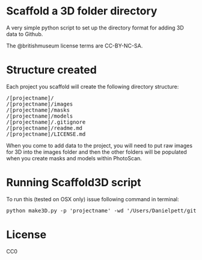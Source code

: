 # Scaffold a 3D folder directory

A very simple python script to set up the directory format for adding 3D data to Github.

The @britishmuseum license terms are CC-BY-NC-SA.

# Structure created

Each project you scaffold will create the following directory structure:

<pre>
/[projectname]/
/[projectname]/images
/[projectname]/masks
/[projectname]/models
/[projectname]/.gitignore
/[projectname]/readme.md
/[projectname]/LICENSE.md
</pre>

When you come to add data to the project, you will need to put raw images for 3D into the images folder and then the
other folders will be populated when you create masks and models within PhotoScan.

# Running Scaffold3D script

To run this (tested on OSX only) issue following command in terminal:

<pre>python make3D.py -p 'projectname' -wd '/Users/Danielpett/githubProjects/' </pre>

# License

CC0
